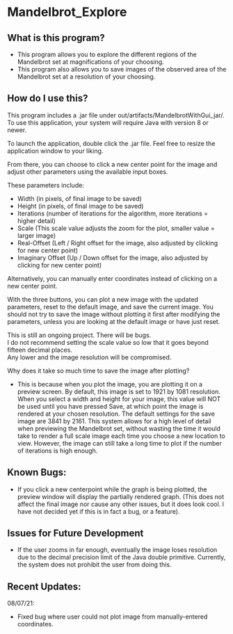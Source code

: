 # Mandelbrot_Explore
## What is this program?
- This program allows you to explore the different regions of the Mandelbrot set at magnifications of your choosing.
- This program also allows you to save images of the observed area of the Mandelbrot set at a resolution of your choosing.

## How do I use this?
This program includes a .jar file under out/artifacts/MandelbrotWithGui_jar/.  To use this application, your system will require
Java with version 8 or newer. 

To launch the application, double click the .jar file.  Feel free to resize the application
window to your liking.

From there, you can choose to click a new center point for the image and adjust other parameters using the available input boxes.

These parameters include:
- Width (in pixels, of final image to be saved)
- Height (in pixels, of final image to be saved)
- Iterations (number of iterations for the algorithm, more iterations = higher detail)
- Scale (This scale value adjusts the zoom for the plot, smaller value = larger image)
- Real-Offset (Left / Right offset for the image, also adjusted by clicking for new center point)
- Imaginary Offset (Up / Down offset for the image, also adjusted by clicking for new center point)

Alternatively, you can manually enter coordinates instead of clicking on a new center point.

With the three buttons, you can plot a new image with the updated parameters, reset to the default image, 
and save the current image.  You should not try to save the image without plotting it first after modifying
the parameters, unless you are looking at the default image or have just reset.  

This is still an ongoing project.  There will be bugs.  
I do not recommend setting the scale value so low that it goes beyond fifteen decimal places.  
Any lower and the image resolution will be compromised.

Why does it take so much time to save the image after plotting?
- This is because when you plot the image, you are plotting it on a preview screen.
  By default, this image is set to 1921 by 1081 resolution.  When you select a width and height
  for your image, this value will NOT be used until you have pressed Save, at which point the 
  image is rendered at your chosen resolution.  The default settings for the save image are 3841 by 2161.
  This system allows for a high level of detail when previewing the Mandelbrot set, without wasting the 
  time it would take to render a full scale image each time you choose a new location to view.  However, the
  image can still take a long time to plot if the number of iterations is high enough.
  
## Known Bugs:
- If you click a new centerpoint while the graph is being plotted, the preview window will display the partially rendered graph.
(This does not affect the final image nor cause any other issues, but it does look cool.  I have not decided yet if this is 
in fact a bug, or a feature).

## Issues for Future Development
- If the user zooms in far enough, eventually the image loses resolution due to the decimal precision limit of the Java double 
primitive.  Currently, the system does not prohibit the user from doing this.  

## Recent Updates:
  08/07/21:
  - Fixed bug where user could not plot image from manually-entered coordinates.



